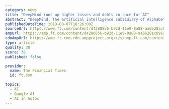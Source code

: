 ```yaml
---
category: news
title: "DeepMind runs up higher losses and debts in race for AI"
abstract: "DeepMind, the artificial intelligence subsidiary of Alphabet, saw its losses rise by 55 per cent last year to £470.2m ($571m) and its debts rise to more than £1bn as the world’s biggest technology companies continue to pour huge sums into AI research ..."
publishedDateTime: 2019-08-07T18:26:00Z
sourceUrl: https://www.ft.com/content/d4280856-b92d-11e9-8a88-aa6628ac896c
ampUrl: https://amp.ft.com/content/d4280856-b92d-11e9-8a88-aa6628ac896c
cdnAmpUrl: https://amp-ft-com.cdn.ampproject.org/c/s/amp.ft.com/content/d4280856-b92d-11e9-8a88-aa6628ac896c
type: article
quality: 30
score: 30
published: false

provider:
  name: The Financial Times
  id: ft.com

topics:
  - AI
  - Google AI
  - AI in Autos
---
```


